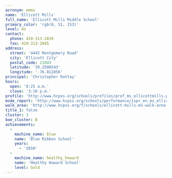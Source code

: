 ```yaml
---
acronym: emms
name: 'Ellicott Mills'
full_name: 'Ellicott Mills Middle School'
primary_color: 'rgb(0, 51, 153)'
level: ms
contact:
  phone: 410-313-2839
  fax: 410-313-2845
address:
  street: '4445 Montgomery Road'
  city: 'Ellicott City'
  postal_code: 21043
  latitude: '39.2500543'
  longitude: '-76.812856'
principal: 'Christopher Rattay'
hours:
  open: '8:25 a.m.'
  close: '3:10 p.m.'
profile: 'http://www.hcpss.org/schools/profiles/prof_ms_ellicottmills.pdf'
msde_report: 'http://www.hcpss.org/schools/performance/ispr_en_ms_ellicottmills.pdf'
walk_area: 'http://www.hcpss.org/f/schools/ellicott-mills-ms-walk-area.pdf'
title_1: false
cluster: 3
boe_cluster: B
achievements:
  -
    machine_name: blue
    name: 'Blue Ribbon School'
    years:
      - '2010'
  -
    machine_name: healthy_howard
    name: 'Healthy Howard School'
    level: Gold
---
```


